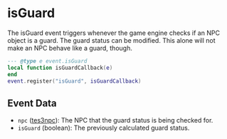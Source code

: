 # isGuard

The isGuard event triggers whenever the game engine checks if an NPC object is a guard. The guard status can be modified. This alone will not make an NPC behave like a guard, though.

```lua
--- @type e event.isGuard
local function isGuardCallback(e)
end
event.register("isGuard", isGuardCallback)
```

## Event Data

* `npc` ([tes3npc](../../types/tes3npc)): The NPC that the guard status is being checked for.
* `isGuard` (boolean): The previously calculated guard status.

